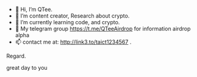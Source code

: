 - 👋 Hi, I’m QTee.
- 👀 I’m content creator, Research about crypto.
- 🌱 I’m currently learning code, and crypto.
- 💞️ My telegram group https://t.me/QTeeAirdrop for information airdrop alpha
- 📫 contact me at: http://link3.to/taict1234567 .
<!--
 ✨ special ✨ repository because its `README.md` (this file) appears on your GitHub profile.
You can click the Preview link to take a look at your changes
--> Regard.
great day to you
